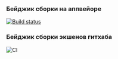 ### Бейджик сборки на аппвейоре

<!-- [![Build status](https://ci.appveyor.com/api/projects/status/bqgu0es0ryy567fi?svg=true)](https://ci.appveyor.com/project/Sinsl/example-testing-e2e) -->

[![Build status](https://ci.appveyor.com/api/projects/status/bqgu0es0ryy567fi?svg=true)](https://ci.appveyor.com/project/Greon68/JS-e2e-tests-from-Sinilova)


### Бейджик сборки экшенов гитхаба

![CI](https://github.com/Greon68/JS-e2e-tests-from-Sinilova/actions/workflows/web.yml/badge.svg)
